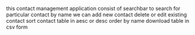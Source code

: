 this contact management application consist of 
searchbar to search for particular contact by name
we can add new contact 
delete or edit existing contact
sort contact table in aesc or desc order by name
download table in csv form

